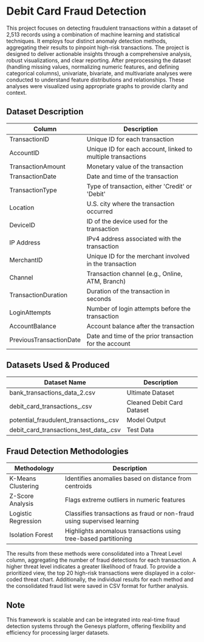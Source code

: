 # Debit Card Fraud Detection

This project focuses on detecting fraudulent transactions within a dataset of 2,513 records using a combination of machine learning and statistical techniques. It employs four distinct anomaly detection methods, aggregating their results to pinpoint high-risk transactions. The project is designed to deliver actionable insights through a comprehensive analysis, robust visualizations, and clear reporting. After preprocessing the dataset (handling missing values, normalizing numeric features, and defining categorical columns), univariate, bivariate, and multivariate analyses were conducted to understand feature distributions and relationships. These analyses were visualized using appropriate graphs to provide clarity and context.

## Dataset Description

| Column                  | Description                                                                 |
|-------------------------|-----------------------------------------------------------------------------|
| TransactionID           | Unique ID for each transaction                                              |
| AccountID               | Unique ID for each account, linked to multiple transactions                 |
| TransactionAmount       | Monetary value of the transaction                                           |
| TransactionDate         | Date and time of the transaction                                            |
| TransactionType         | Type of transaction, either 'Credit' or 'Debit'                             |
| Location                | U.S. city where the transaction occurred                                    |
| DeviceID                | ID of the device used for the transaction                                   |
| IP Address              | IPv4 address associated with the transaction                                |
| MerchantID              | Unique ID for the merchant involved in the transaction                      |
| Channel                 | Transaction channel (e.g., Online, ATM, Branch)                             |
| TransactionDuration     | Duration of the transaction in seconds                                      |
| LoginAttempts           | Number of login attempts before the transaction                             |
| AccountBalance          | Account balance after the transaction                                       |
| PreviousTransactionDate | Date and time of the prior transaction for the account                      |

## Datasets Used & Produced

| Dataset Name                           | Description                              |
|----------------------------------------|------------------------------------------|
| bank_transactions_data_2.csv           | Ultimate Dataset                         |
| debit_card_transactions_.csv           | Cleaned Debit Card Dataset               |
| potential_fraudulent_transactions_.csv | Model Output                             |
| debit_card_transactions_test_data_.csv | Test Data                                |

## Fraud Detection Methodologies

| Methodology           | Description                                                                 |
|-----------------------|-----------------------------------------------------------------------------|
| K-Means Clustering    | Identifies anomalies based on distance from centroids                       |
| Z-Score Analysis      | Flags extreme outliers in numeric features                                  |
| Logistic Regression   | Classifies transactions as fraud or non-fraud using supervised learning     |
| Isolation Forest      | Highlights anomalous transactions using tree-based partitioning             |

The results from these methods were consolidated into a Threat Level column, aggregating the number of fraud detections for each transaction. A higher threat level indicates a greater likelihood of fraud. To provide a prioritized view, the top 20 high-risk transactions were displayed in a color-coded threat chart. Additionally, the individual results for each method and the consolidated fraud list were saved in CSV format for further analysis.

## Note

This framework is scalable and can be integrated into real-time fraud detection systems through the Genesys platform, offering flexibility and efficiency for processing larger datasets.
